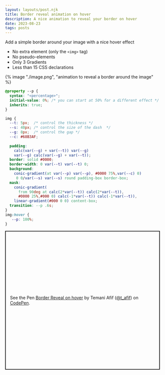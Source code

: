 ```yaml
---
layout: layouts/post.njk
title: Border reveal animation on hover
description: A nice animation to reveal your border on hover 
date: 2023-08-23
tags: posts
---
```


Add a simple border around your image with a nice hover effect
* No extra element (only the `<img>` tag)
* No pseudo-elements
* Only 3 Gradients
* Less than 15 CSS declarations


{% image "./image.png", "animation to reveal a border around the image" %}

```css
@property --p {
  syntax: "<percentage>";
  initial-value: 0%; /* you can start at 50% for a different effect */
  inherits: true;
}

img {
  --t: 5px;  /* control the thickness */
  --s: 40px; /* control the size of the dash  */
  --g: 8px;  /* control the gap */
  --c: #68B3AF;
  
  padding: 
    calc(var(--g) + var(--t)) var(--g)
    var(--g) calc(var(--g) + var(--t));
  border: solid #0000;
  border-width: 0 var(--t) var(--t) 0; 
  background:
    conic-gradient(at var(--p) var(--p), #0000 75%,var(--c) 0)
     0 0/var(--s) var(--s) round padding-box border-box;
  mask: 
    conic-gradient(
      from 90deg at calc(2*var(--t)) calc(2*var(--t)),
      #0000 25%,#000 0) calc(-1*var(--t)) calc(-1*var(--t)),
    linear-gradient(#000 0 0) content-box;
  transition: --p .6s;
}
img:hover {
   --p: 100%;
}
```

<p class="codepen" data-height="450" data-default-tab="result" data-slug-hash="xxmGLwr" data-preview="true" data-user="t_afif" style="height: 450px; box-sizing: border-box; display: flex; align-items: center; justify-content: center; border: 2px solid; margin: 1em 0; padding: 1em;">
  <span>See the Pen <a href="https://codepen.io/t_afif/pen/xxmGLwr">
  Border Reveal on hover</a> by Temani Afif (<a href="https://codepen.io/t_afif">@t_afif</a>)
  on <a href="https://codepen.io">CodePen</a>.</span>
</p>
<script async src="https://cpwebassets.codepen.io/assets/embed/ei.js"></script>